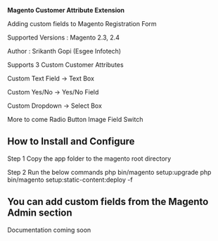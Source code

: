 
**Magento Customer Attribute Extension**

Adding custom fields to Magento Registration Form

Supported Versions : Magento 2.3, 2.4

Author : Srikanth Gopi (Esgee Infotech)

Supports 3 Custom Customer Attributes

Custom Text Field -> Text Box

Custom Yes/No -> Yes/No Field

Custom Dropdown -> Select Box

More to come
Radio Button
Image Field
Switch

How to Install and Configure
-------------------------------------------------------
Step 1
Copy the app folder to the magento root directory


Step 2
Run the below commands 
php bin/magento setup:upgrade
php bin/magento setup:static-content:deploy -f


You can add custom fields from the Magento Admin section
---------------------------------------------------------
Documentation coming soon
